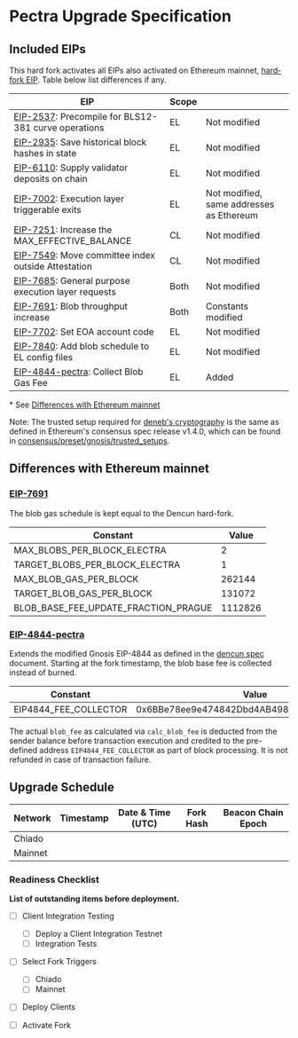 # Pectra Upgrade Specification

## Included EIPs

This hard fork activates all EIPs also activated on Ethereum mainnet, [hard-fork EIP](https://eips.ethereum.org/EIPS/eip-7600).
Table below list differences if any.

| EIP | Scope |   |
| - | - | - |
| [EIP-2537](https://eips.ethereum.org/EIPS/eip-2537): Precompile for BLS12-381 curve operations | EL     | Not modified
| [EIP-2935](https://eips.ethereum.org/EIPS/eip-2935): Save historical block hashes in state     | EL     | Not modified
| [EIP-6110](https://eips.ethereum.org/EIPS/eip-6110): Supply validator deposits on chain        | EL     | Not modified
| [EIP-7002](https://eips.ethereum.org/EIPS/eip-7002): Execution layer triggerable exits         | EL     | Not modified, same addresses as Ethereum
| [EIP-7251](https://eips.ethereum.org/EIPS/eip-7251): Increase the MAX_EFFECTIVE_BALANCE        | CL     | Not modified
| [EIP-7549](https://eips.ethereum.org/EIPS/eip-7549): Move committee index outside Attestation  | CL     | Not modified
| [EIP-7685](https://eips.ethereum.org/EIPS/eip-7685): General purpose execution layer requests  | Both   | Not modified
| [EIP-7691](https://eips.ethereum.org/EIPS/eip-7691): Blob throughput increase                  | Both   | Constants modified
| [EIP-7702](https://eips.ethereum.org/EIPS/eip-7702): Set EOA account code                      | EL     | Not modified
| [EIP-7840](https://eips.ethereum.org/EIPS/eip-7840): Add blob schedule to EL config files      | EL     | Not modified
| [EIP-4844-pectra](https://eips.ethereum.org/EIPS/eip-4844): Collect Blob Gas Fee               | EL     | Added

\* See [Differences with Ethereum mainnet](#differences-with-ethereum-mainnet)

Note: The trusted setup required for [deneb's cryptography](https://github.com/ethereum/consensus-specs/blob/dev/specs/deneb/polynomial-commitments.md#trusted-setup) is the same as defined in Ethereum's consensus spec release v1.4.0, which can be found in [consensus/preset/gnosis/trusted_setups](./consensus/preset/gnosis/trusted_setups/trusted_setup_4096.json).

## Differences with Ethereum mainnet

### [EIP-7691](https://eips.ethereum.org/EIPS/eip-7691)

The blob gas schedule is kept equal to the Dencun hard-fork.

| Constant                             | Value |
| ------------------------------------ | ----- |
| MAX_BLOBS_PER_BLOCK_ELECTRA          | 2
| TARGET_BLOBS_PER_BLOCK_ELECTRA       | 1
| MAX_BLOB_GAS_PER_BLOCK               | 262144
| TARGET_BLOB_GAS_PER_BLOCK            | 131072
| BLOB_BASE_FEE_UPDATE_FRACTION_PRAGUE | 1112826

### [EIP-4844-pectra](https://eips.ethereum.org/EIPS/eip-4844)

Extends the modified Gnosis EIP-4844 as defined in the [dencun spec](../dencun.md) document. Starting at the fork timestamp, the blob base fee is collected instead of burned.

| Constant | Value |
| - | - |
| EIP4844_FEE_COLLECTOR | 0x6BBe78ee9e474842Dbd4AB4987b3CeFE88426A92 |

The actual `blob_fee` as calculated via `calc_blob_fee` is deducted from the sender balance before transaction execution and credited to the pre-defined address `EIP4844_FEE_COLLECTOR` as part of block processing. It is not refunded in case of transaction failure.

## Upgrade Schedule

| Network | Timestamp    | Date & Time (UTC)             | Fork Hash | Beacon Chain Epoch |
| ------- | ------------ | ----------------------------- | --------- | ------------------ |
| Chiado  |              |                               |           |                    |
| Mainnet |              |                               |           |                    |

### Readiness Checklist

**List of outstanding items before deployment.**

- [ ] Client Integration Testing
  - [ ] Deploy a Client Integration Testnet
  - [ ] Integration Tests
- [ ] Select Fork Triggers
  - [ ] Chiado
  - [ ] Mainnet
- [ ] Deploy Clients
- [ ] Activate Fork

